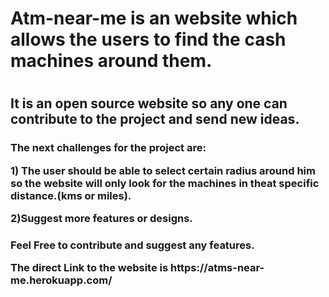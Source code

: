 <h1>Atm-near-me is an website which allows the users to find the cash machines around them.<h1>
<h2> It is an open source website so any one can contribute to the project and send new ideas. <h3> 
<h3>The next challenges for the project are:
<p>1) The user should be able to select certain radius around him so the website will only look for the machines in theat specific distance.(kms or miles).
<p>2)Suggest more features or designs. <h3>

<h3>
Feel Free to contribute and suggest any features.
<p>The direct Link to the website is 
https://atms-near-me.herokuapp.com/
<h3>
